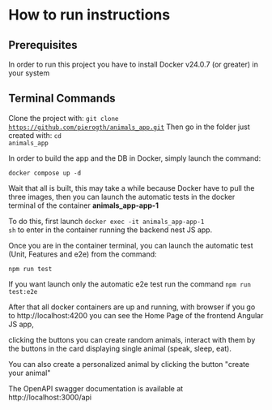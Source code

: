 # How to run instructions
## Prerequisites
In order to run this project you have to install Docker v24.0.7 (or greater) in your system

## Terminal Commands
Clone the project with: <code>git clone https://github.com/pierogth/animals_app.git</code>
Then go in the folder just created with: <code>cd animals_app</code><br />

In order to build the app and the DB in Docker, simply launch the command:

<code>docker compose up -d</code>

Wait that all is built, this may take a while because Docker have to pull the three images, then you can launch the automatic tests in the docker terminal of the container <b>animals_app-app-1</b>

To do this, first launch <code>docker exec -it animals_app-app-1 sh</code> to enter in the container running the backend nest JS app.

Once you are in the container terminal, you can launch the automatic test (Unit, Features and e2e) from the command:

<code>npm run test</code>

If you want launch only the automatic e2e test run the command <code>npm run test:e2e</code>

After that all docker containers are up and running, with browser if you go to <link>http://localhost:4200</link> you can see the Home Page of the frontend Angular JS app,

clicking the buttons you can create random animals, interact with them by the buttons in the card displaying single animal (speak, sleep, eat).

You can also create a personalized animal by clicking the button "create your animal"

The OpenAPI swagger documentation is available at <link>http://localhost:3000/api</link>
